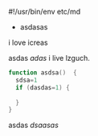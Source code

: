 #!/usr/bin/env etc/md

- asdasas

i love icreas

asdas _adas_  i live lzguch. 

```awk
function asdsa()  {
  sdsa=1
  if (dasdas=1) {
     
  }
}
```

asdas _dsaasas_
